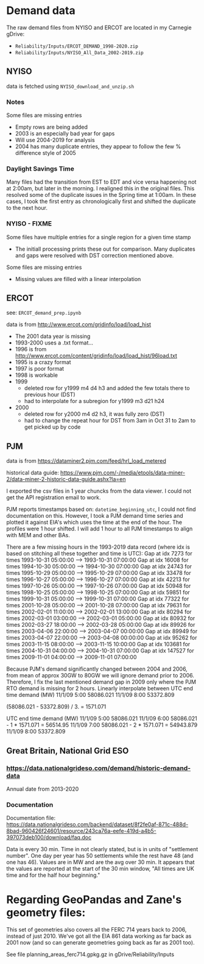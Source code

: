 
# Demand data

The raw demand files from NYISO and ERCOT are located in my Carnegie
gDrive:
 * `Reliability/Inputs/ERCOT_DEMAND_1998-2020.zip`
 * `Reliability/Inputs/NYISO_All_Data_2002-2019.zip`

## NYISO

data is fetched using `NYISO_download_and_unzip.sh`

### Notes
Some files are missing entries
* Empty rows are being added
* 2003 is an especially bad year for gaps
* Will use 2004-2019 for analysis
* 2004 has many duplicate entries, they appear to follow the few % difference style of 2005

### Daylight Savings Time
Many files had the transition from EST to EDT and vice versa happening not at 2:00am, but later in the morning. I realigned this in the original files. This resolved some of the duplicate issues in the Spring time at 1:00am. In these cases, I took the first entry as chronologically first and shifted the duplicate to the next hour.

### NYISO - FIXME
Some files have multiple entries for a single region for a given time stamp
* The initiall processing prints these out for comparison. Many duplicates and gaps were resolved with DST correction mentioned above.

Some files are missing entries
* Missing values are filled with a linear interpolation


## ERCOT 

see: `ERCOT_demand_prep.ipynb`

data is from http://www.ercot.com/gridinfo/load/load_hist
 * The 2001 data year is missing
 * 1993-2000 uses a .txt format...
 * 1996 is from http://www.ercot.com/content/gridinfo/load/load_hist/96load.txt
 * 1995 is a crazy format
 * 1997 is poor format
 * 1998 is workable
 * 1999
    * deleted row for y1999	m4	d4	h3 and added the few totals there to previous hour (DST)
    * had to interpolate for a subregion for y1999	m3	d21	h24
 * 2000
    * deleted row for y2000	m4	d2	h3, it was fully zero (DST)
    * had to change the repeat hour for DST from 3am in Oct 31 to 2am to get picked up by code


## PJM

data is from https://dataminer2.pjm.com/feed/hrl_load_metered

historical data guide: https://www.pjm.com/-/media/etools/data-miner-2/data-miner-2-historic-data-guide.ashx?la=en

I exported the csv files in 1 year chuncks from the data viewer.  I could not get the API registration email to work.

PJM reports timestamps based on: `datetime_beginning_utc`, I could not find documentation on this. However, I took
a PJM demand time series and plotted it against EIA's which uses the time at the end of the hour. The profiles
were 1 hour shifted. I will add 1 hour to all PJM timestamps to align with MEM and other BAs.

There are a few missing hours in the 1993-2019 data record (where idx is based on
stitching all these together and time is UTC):
Gap at idx 7273 for times 1993-10-31 05:00:00 --> 1993-10-31 07:00:00
Gap at idx 16008 for times 1994-10-30 05:00:00 --> 1994-10-30 07:00:00
Gap at idx 24743 for times 1995-10-29 05:00:00 --> 1995-10-29 07:00:00
Gap at idx 33478 for times 1996-10-27 05:00:00 --> 1996-10-27 07:00:00
Gap at idx 42213 for times 1997-10-26 05:00:00 --> 1997-10-26 07:00:00
Gap at idx 50948 for times 1998-10-25 05:00:00 --> 1998-10-25 07:00:00
Gap at idx 59851 for times 1999-10-31 05:00:00 --> 1999-10-31 07:00:00
Gap at idx 77322 for times 2001-10-28 05:00:00 --> 2001-10-28 07:00:00
Gap at idx 79631 for times 2002-02-01 11:00:00 --> 2002-02-01 13:00:00
Gap at idx 80294 for times 2002-03-01 03:00:00 --> 2002-03-01 05:00:00
Gap at idx 80932 for times 2002-03-27 18:00:00 --> 2002-03-28 05:00:00
Gap at idx 89926 for times 2003-04-06 22:00:00 --> 2003-04-07 00:00:00
Gap at idx 89949 for times 2003-04-07 22:00:00 --> 2003-04-08 00:00:00
Gap at idx 95262 for times 2003-11-15 08:00:00 --> 2003-11-15 10:00:00
Gap at idx 103681 for times 2004-10-31 04:00:00 --> 2004-10-31 07:00:00
Gap at idx 147527 for times 2009-11-01 04:00:00 --> 2009-11-01 07:00:00

Because PJM's demand significantly changed between 2004 and 2006, from mean of approx 30GW to 80GW
we will ignore demand prior to 2006.  Therefore, I fix the last mentioned demand gap in 2009 only
where the PJM RTO demand is missing for 2 hours. Linearly interpolate between
UTC end time    demand (MW)
11/1/09 5:00	58086.021
11/1/09 8:00	53372.809

(58086.021 - 53372.809) / 3. = 1571.071

UTC end time    demand (MW)
11/1/09 5:00	58086.021
11/1/09 6:00	58086.021 - 1 * 1571.071 = 56514.95
11/1/09 7:00	58086.021 - 2 * 1571.071 = 54943.879
11/1/09 8:00	53372.809

## Great Britain, National Grid ESO

### https://data.nationalgrideso.com/demand/historic-demand-data

Annual date from 2013-2020

### Documentation

Documentation file: https://data.nationalgrideso.com/backend/dataset/8f2fe0af-871c-488d-8bad-960426f24601/resource/243ca76a-eefe-419d-a4b5-397073deb100/download/faq.doc

Data is every 30 min. Time in not clearly stated, but is in units of "settlement number". One day per year has 50 settlements while the rest have 48 (and one has 46). Values are in MW and are the avg over 30 min. It appears that the values are reported at the start of the 30 min window, "All times are UK time and for the half hour beginning."








# Regarding GeoPandas and Zane's geometry files:

This set of geometries also covers all the FERC 714 years back to 2006, instead of just 2010. We've got all the EIA 861 data working as far back as 2001 now (and so can generate geometries going back as far as 2001 too).

See file planning_areas_ferc714.gpkg.gz in gDrive/Reliability/Inputs
